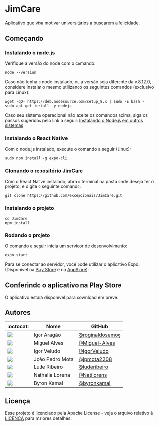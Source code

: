 # JimCare
Aplicativo que visa motivar universitários a buscarem a felicidade.

## Começando
### Instalando o node.js
Verifique a versão do node com o comando:
```
node --version
```
Caso não tenha o node instalado, ou a versão seja diferente da v.8.12.0, considere instalar o mesmo utilizando os seguintes comandos (exclusivo para Linux):
```
wget -qO- https://deb.nodesource.com/setup_8.x | sudo -E bash -
sudo apt-get install -y nodejs
```
Caso seu sistema operacional não aceite os comandos acima, siga os passos sugeridos pelo link a seguir:
[Instalando o Node.js em outros sistemas](https://nodejs.org/en/download/package-manager)

### Instalando o React Native
Com o node.js instalado, execute o comando a seguir (Linux):
```
sudo npm install -g expo-cli
```

### Clonando o repositório JimCare
Com o React Native instalado, abra o terminal na pasta onde deseja ter o projeto, e digite o seguinte comando:
```
git clone https://github.com/excepcionais/JimCare.git
```
### Instalando o projeto
```
cd JimCare
npm install
```
### Rodando o projeto
O comando a seguir inicia um servidor de desenvolvimento:
```
expo start
```
Para se conectar ao servidor, você pode utilizar o aplicativo Expo. (Disponível na [Play Store](https://play.google.com/store/apps/details?id=host.exp.exponent&hl=pt_BR) e na [AppStore](https://itunes.apple.com/us/app/expo-client/id982107779?mt=8)).

## Conferindo o aplicativo na Play Store
O aplicativo estará disponível para download em breve.

## Autores
:octocat:|Nome|GitHub
-|-|-
|![](https://avatars1.githubusercontent.com/u/18501566?s=400&v=4)|Igor Aragão    |[@roginaldosemog](https://github.com/roginaldosemog)|
|![](https://avatars0.githubusercontent.com/u/30907461?s=400&v=4)|Miguel Alves   |[@Miguel-Alves](https://github.com/Miguel-Alves)|
|![](https://avatars3.githubusercontent.com/u/22936236?s=400&v=4)|Igor Veludo    |[@IgorVeludo](https://github.com/IgorVeludo)|
|![](https://avatars2.githubusercontent.com/u/31632523?s=400&v=4)|João Pedro Mota|[@jpmota2208](https://github.com/jpmota2208)|
|![](https://avatars3.githubusercontent.com/u/23425039?s=400&v=4)|Lude Ribeiro   |[@luderibeiro](https://github.com/luderibeiro)|
|![](https://avatars1.githubusercontent.com/u/38087662?s=400&v=4)|Nathalia Lorena|[@Natilorens](https://github.com/Natilorens)|
|![](https://avatars0.githubusercontent.com/u/18502121?s=400&v=4)|Byron Kamal    |[@byronkamal](https://github.com/byronkamal)|

## Licença
Esse projeto é licenciado pela Apache License - veja o arquivo relativo à [LICENÇA](LICENSE) para maiores detalhes.
